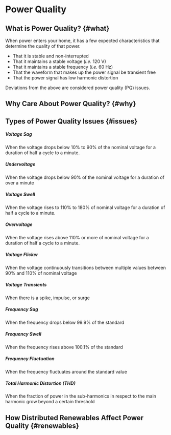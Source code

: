 # Power Quality

## What is Power Quality? {#what}

When power enters your home, it has a few expected characteristics that determine the quality of that power.
* That it is stable and non-interrupted
* That it maintains a stable voltage (*i.e.* 120 V)
* That it maintains a stable frequency (*i.e.* 60 Hz)
* That the waveform that makes up the power signal be transient free
* That the power signal has low harmonic distortion

Deviations from the above are considered power quality (PQ) issues.

## Why Care About Power Quality? {#why}

## Types of Power Quality Issues {#issues}

##### Voltage Sag
When the voltage drops below 10% to 90% of the nominal voltage for a duration of half a cycle to a minute.

##### Undervoltage
When the voltage drops below 90% of the nominal voltage for a duration of over a minute

##### Voltage Swell
When the voltage rises to 110% to 180% of nominal voltage for a duration of half a cycle to a minute.

##### Overvoltage
When the voltage rises above 110% or more of nominal voltage for a duration of half a cycle to a minute.

##### Voltage Flicker
When the voltage continuously transitions between multiple values between 90% and 110% of nominal voltage

##### Voltage Transients
When there is a spike, impulse, or surge

##### Frequency Sag
When the frequency drops below 99.9% of the standard

##### Frequency Swell
When the frequency rises above 100.1% of the standard

##### Frequency Fluctuation
When the frequency fluctuates around the standard value


##### Total Harmonic Distortion (THD)
When the fraction of power in the sub-harmonics in respect to the main harmonic grow beyond a certain threshold
 

## How Distributed Renewables Affect Power Quality {#renewables}
